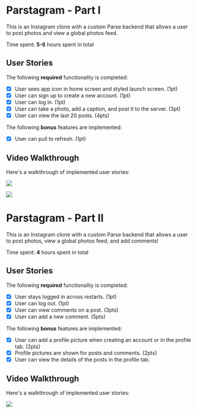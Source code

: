 # Parstagram - Part I

This is an Instagram clone with a custom Parse backend that allows a user to post photos and view a global photos feed.

Time spent: **5-6** hours spent in total

## User Stories

The following **required** functionality is completed:

- [x] User sees app icon in home screen and styled launch screen. (1pt)
- [x] User can sign up to create a new account. (1pt)
- [x] User can log in. (1pt)
- [x] User can take a photo, add a caption, and post it to the server. (3pt)
- [x] User can view the last 20 posts. (4pts)

The following **bonus** features are implemented:

- [x] User can pull to refresh. (1pt)


## Video Walkthrough

Here's a walkthrough of implemented user stories:

![](insta.gif)

![](insta_update1.gif)


# Parstagram - Part II

This is an Instagram clone with a custom Parse backend that allows a user to post photos, view a global photos feed, and add comments!

Time spent: **4** hours spent in total

## User Stories

The following **required** functionality is completed:

- [x] User stays logged in across restarts. (1pt)
- [x] User can log out. (1pt)
- [x] User can view comments on a post. (3pts)
- [x] User can add a new comment. (5pts)

The following **bonus** features are implemented:

- [x] User can add a profile picture when creating an account or in the profile tab. (2pts)
- [x] Profile pictures are shown for posts and comments. (2pts)
- [x] User can view the details of the posts in the profile tab.

## Video Walkthrough

Here's a walkthrough of implemented user stories:

![](insta_update2.gif)
